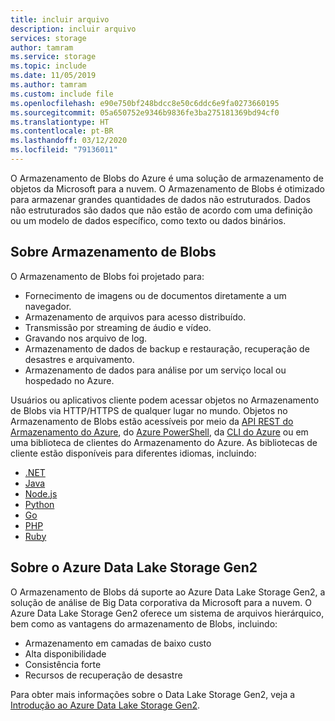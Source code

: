```yaml
---
title: incluir arquivo
description: incluir arquivo
services: storage
author: tamram
ms.service: storage
ms.topic: include
ms.date: 11/05/2019
ms.author: tamram
ms.custom: include file
ms.openlocfilehash: e90e750bf248bdcc8e50c6ddc6e9fa0273660195
ms.sourcegitcommit: 05a650752e9346b9836fe3ba275181369bd94cf0
ms.translationtype: HT
ms.contentlocale: pt-BR
ms.lasthandoff: 03/12/2020
ms.locfileid: "79136011"
---
```

O Armazenamento de Blobs do Azure é uma solução de armazenamento de objetos da Microsoft para a nuvem. O Armazenamento de Blobs é otimizado para armazenar grandes quantidades de dados não estruturados. Dados não estruturados são dados que não estão de acordo com uma definição ou um modelo de dados específico, como texto ou dados binários.

## <a name="about-blob-storage"></a>Sobre Armazenamento de Blobs

O Armazenamento de Blobs foi projetado para:

* Fornecimento de imagens ou de documentos diretamente a um navegador.
* Armazenamento de arquivos para acesso distribuído.
* Transmissão por streaming de áudio e vídeo.
* Gravando nos arquivo de log.
* Armazenamento de dados de backup e restauração, recuperação de desastres e arquivamento.
* Armazenamento de dados para análise por um serviço local ou hospedado no Azure.

Usuários ou aplicativos cliente podem acessar objetos no Armazenamento de Blobs via HTTP/HTTPS de qualquer lugar no mundo. Objetos no Armazenamento de Blobs estão acessíveis por meio da [API REST do Armazenamento do Azure](https://docs.microsoft.com/rest/api/storageservices/blob-service-rest-api), do [Azure PowerShell](https://docs.microsoft.com/powershell/module/azure.storage), da [CLI do Azure](https://docs.microsoft.com/cli/azure/storage) ou em uma biblioteca de clientes do Armazenamento do Azure. As bibliotecas de cliente estão disponíveis para diferentes idiomas, incluindo:

* [.NET](/dotnet/api/overview/azure/storage?view=azure-dotnet)
* [Java](https://docs.microsoft.com/java/api/overview/azure/storage)
* [Node.js](https://azure.github.io/azure-storage-node) 
* [Python](https://docs.microsoft.com/azure/storage/blobs/storage-quickstart-blobs-python)
* [Go](https://github.com/azure/azure-storage-blob-go/)
* [PHP](https://azure.github.io/azure-storage-php/)
* [Ruby](https://azure.github.io/azure-storage-ruby)

## <a name="about-azure-data-lake-storage-gen2"></a>Sobre o Azure Data Lake Storage Gen2

O Armazenamento de Blobs dá suporte ao Azure Data Lake Storage Gen2, a solução de análise de Big Data corporativa da Microsoft para a nuvem. O Azure Data Lake Storage Gen2 oferece um sistema de arquivos hierárquico, bem como as vantagens do armazenamento de Blobs, incluindo:

* Armazenamento em camadas de baixo custo
* Alta disponibilidade
* Consistência forte
* Recursos de recuperação de desastre

Para obter mais informações sobre o Data Lake Storage Gen2, veja a [Introdução ao Azure Data Lake Storage Gen2](../articles/storage/data-lake-storage/introduction.md).
